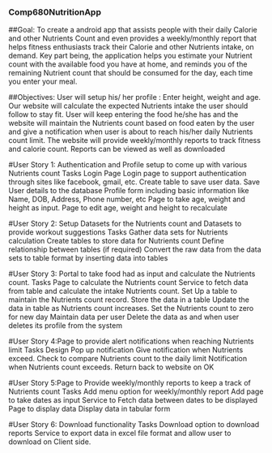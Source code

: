 ### Comp680NutritionApp
##Goal:
To create a android app that assists people with their daily Calorie and other Nutrients Count and even provides a weekly/monthly report that helps fitness enthusiasts track their Calorie and other Nutrients intake, on demand.
Key part being, the application helps you estimate your Nutrient count with the available food you have at home, and reminds you of the remaining Nutrient count that should be consumed for the day, each time you enter your meal.

##Objectives:
User will setup his/ her profile : Enter height, weight and age. Our website will calculate the expected Nutrients intake the user should follow to stay fit.
User will keep entering the food he/she has and the website will maintain the Nutrients count based on food eaten by the user and give a notification when user is about to reach his/her daily Nutrients count limit.
The website will provide weekly/monthly reports to track fitness and calorie count.
Reports can be viewed as well as downloaded

#User Story 1: Authentication and Profile setup to come up with various Nutrients count
Tasks
Login Page
Login page to support authentication through sites like facebook, gmail, etc.
Create table to save user data.
Save User details to the database
Profile form including basic information like Name, DOB, Address, Phone number, etc
Page to take age, weight and height as input.
Page to edit age, weight and height to recalculate

#User Story 2: Setup Datasets for the Nutrients count and Datasets to provide workout suggestions
Tasks
Gather data sets for Nutrients calculation
Create tables to store data for Nutrients count
Define relationship between tables (if required)
Convert the raw data from the data sets to table format by inserting data into tables

#User Story 3: Portal to take food had as input and calculate the Nutrients count.
Tasks
Page to calculate the Nutrients count
Service to fetch data from table and calculate the intake Nutrients count.
Set Up a table to maintain the Nutrients count record.
Store the data in a table
Update the data in table as Nutrients count increases.
Set the Nutrients count to zero for new day
Maintain data per user
Delete the data as and when user deletes its profile from the system

#User Story 4:Page to provide alert notifications when reaching Nutrients limit
Tasks
Design Pop up notification
Give notification when Nutrients exceed.
Check to compare Nutrients count to the daily limit 
Notification when Nutrients count exceeds.
Return back to website on OK

#User Story 5:Page to Provide weekly/monthly reports to keep a track of Nutrients count
Tasks
Add menu option for weekly/monthly report
Add page to take dates as input 
Service to Fetch data between dates to be displayed
Page to display data
Display data in tabular form

#User Story 6: Download functionality
Tasks
Download option to download reports
Service to export data in excel file format and allow user to download on Client side.
